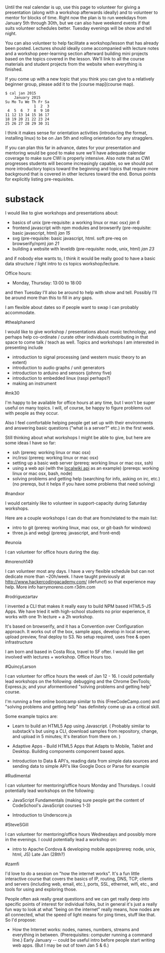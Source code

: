 Until the real calendar is up, use this page to volunteer for giving a presentation (along with a workshop afterwards ideally) and to volunteer to mentor for blocks of time. Right now the plan is to run weekdays from January 5th through 30th, but we can also have weekend events if that suits volunteer schedules better. Tuesday evenings will be show and tell night.

You can also volunteer to help facilitate a workshop/lesson that has already been posted. Lectures should ideally come accompanied with lecture notes and a workshop peer-learning section afterward building mini projects based on the topics covered in the lesson. We'll link to all the course materials and student projects from the website when everything is finished.

If you come up with a new topic that you think you can give to a relatively beginner group, please add it to the [course map](course map).

```
$ cal jan 2015
    January 2015      
Su Mo Tu We Th Fr Sa  
             1  2  3  
 4  5  6  7  8  9 10  
11 12 13 14 15 16 17  
18 19 20 21 22 23 24  
25 26 27 28 29 30 31  
```

I think it makes sense for orientation activities (introducing the format, installing linux) to be on Jan 5th and rolling orientation for any stragglers.

If you can plan this far in advance, dates for your presentation and mentoring would be good to make sure we'll have adequate calendar coverage to make sure CWI is properly intensive. Also note that as CWI progresses students will become increasingly capable, so we should put more introductory topics toward the beginning and topics that require more background that is covered in other lectures toward the end. Bonus points for explicitly listing pre-requisites.

# substack

I would like to give workshops and presentations about:

* basics of unix (pre-requisite: a working linux or mac osx) *jan 6*
* frontend javascript with npm modules and browserify (pre-requisite: basic javascript, html) *jan 15*
* svg (pre-requisite: basic javascript, html. soft pre-req on browserify/npm) *jan 21*
* building a website with leveldb (pre-requisite: node, unix, html) *jan 23*

and if nobody else wants to, I think it would be really good to have a basic data structure / light intro to cs topics workshop/lecture.

Office hours:

* Monday, Thursday: 13:00 to 18:00

and then Tuesday I'll also be around to help with show and tell. Possibly I'll be around more than this to fill in any gaps.

I am flexible about dates so if people want to swap I can probably accommodate.

#thealphanerd

I would like to give workshop / presentations about music technology, and perhaps help co-ordinate / curate other individuals contributing in that space to come talk / teach as well.  Topics and workshops I am interested in presenting include

* introduction to signal processing (and western music theory to an extent)
* introduction to audio graphs / unit generators
* introduction to arduino and sensors (johnny five)
* introduction to embedded linux (raspi perhaps?)
* making an instrument

#mk30

I'm happy to be available for office hours at any time, but I won't be super useful on many topics. I will, of course, be happy to figure problems out with people as they occur.

Also I feel comfortable helping people get set up with their environments and answering basic questions ("what is a server?" etc.) in the first week.

Still thinking about what workshops I might be able to give, but here are some ideas I have so far:

* ssh (prereq: working linux or mac osx)
* irc/irssi (prereq: working linux or mac osx)
* setting up a basic web server (prereq: working linux or mac osx, ssh)
* using a web api (with the [localwiki api](https://localwiki.org/main/API_Documentation) as an example) (prereqs: working linux or mac osx, bash, node)
* solving problems and getting help (searching for info, asking on irc, etc.) (no prereqs, but it helps if you have some problems that need solving)

#nandxor

I would certainly like to volunteer in support-capacity during Saturday workshops.

Here are a couple workshops I can do that are from/related to the main list:

* intro to git (prereq: working linux, mac osx, or git-bash for windows) 
* three.js and webgl (prereq: javascript, and front-end)


#eunoia

I can volunteer for office hours during the day. 

#morenoh149

I can volunteer most any days. I have a very flexible schedule but can not dedicate more than ~20h/week. I have taught previously at http://www.hackercodingacademy.com/ (defunct) so that experience may help.
More info harrymoreno.com r3dm.com

#rodriguezartav

I invented a CLI that makes it really easy to build NPM based HTML5-JS Apps. We have tried it with high-school students no prior experience, it works with one 1h lecture + a 2h workshop. 

It's based on browserify, and it has a Convention over Configuration approach. It works out of the box, sample apps, develop in local server, upload preview, final deploy to S3. No setup required, uses free & open infrastructure

I am born and based in Costa Rica, travel to SF ofter. I would like get involved with lectures + workshop. Office Hours too.

#QuincyLarson

I can volunteer for office hours the week of Jan 12 - 16. I could potentially lead workshops on the following: debugging and the Chrome DevTools; Express.js; and your aformentioned "solving problems and getting help" course.

I'm running a free online bootcamp similar to this (FreeCodeCamp.com) and "solving problems and getting help" has definitely come up as a critical skill.

Some example topics are:

* Learn to build an HTML5 App using Javascript. ( Probably similar to substack's but using a CLI, download samples from repository, change, and upload in 5 minutes; It's iteration from there on. )

* Adaptive Apps - Build HTML5 Apps that Adapts to Mobile, Tablet and Desktop. Building components component based apps.

* Introduction to Data & API's, reading data from simple data sources and sending data to simple API's like Google Docs or Parse for example

#Rudimental

I can volunteer for mentoring/office hours Monday and Thursdays. I could potentially lead workshops on the following:

* JavaScript Fundamentals (making sure people get the content of CodeSchool's JavaScript courses 1-3)

* Introduction to Underscore.js

#SteveSGill

I can volunteer for mentoring/office hours Wednesdays and possibly more in the evenings. I could potentially lead a workshop on:

* intro to Apache Cordova & developing mobile apps(prereq: node, unix, html, JS) Late Jan (28th?)

#zamfi

I'd love to do a session on "how the internet works". It's a fun little interactive course that covers the basics of IP, routing, DNS, TCP, clients and servers (including web, email, etc.), ports, SSL, ethernet, wifi, etc., and tools for using and exploring those. 

People often ask really great questions and we can get really deep into specific points of interest for individual folks, but in general it's just a really fun way to look at what "being on the internet" really means, how nodes are all connected, what the speed of light means for ping times, stuff like that. So I'd propose:

* How the Internet works: nodes, names, numbers, streams and everything in between. (Prerequisites: computer running a command line.) Early January -- could be useful intro before people start writing web apps. (But I may be out of town Jan 5 & 6.)